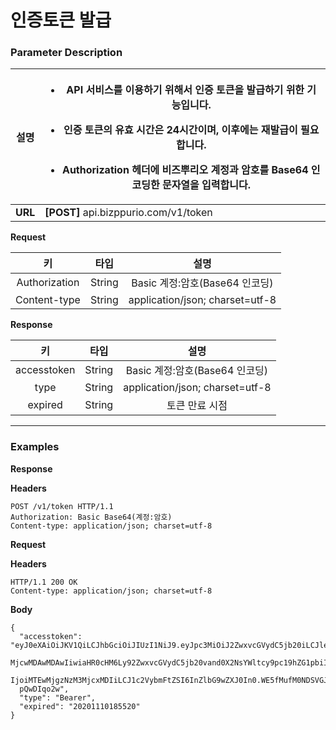 # 인증토큰 발급

### Parameter Description

| **설명**  | <ul><li>API 서비스를 이용하기 위해서 인증 토큰을 발급하기 위한 기능입니다.</li></ul><ul><li>인증 토큰의 유효 시간은 24시간이며, 이후에는 재발급이 필요합니다.</li></ul><ul><li>Authorization 헤더에 비즈뿌리오 계정과 암호를 Base64 인코딩한 문자열을 입력합니다.</li></ul> |
| :-----: | ------------------------------------------------------------------------------------------------------------------------------------------------------------------------------------------ |
| **URL** | **\[POST]** api.bizppurio.com/v1/token                                                                                                                                                     |

**Request**

|       키       |   타입   |                설명               |
| :-----------: | :----: | :-----------------------------: |
| Authorization | String |     Basic 계정:암호(Base64 인코딩)     |
|  Content-type | String | application/json; charset=utf-8 |

**Response**

|      키      |   타입   |                설명               |
| :---------: | :----: | :-----------------------------: |
| accesstoken | String |     Basic 계정:암호(Base64 인코딩)     |
|     type    | String | application/json; charset=utf-8 |
|   expired   | String |             토큰 만료 시점            |

****

### **Examples**

**Response**

**Headers**

```http
POST /v1/token HTTP/1.1
Authorization: Basic Base64(계정:암호)
Content-type: application/json; charset=utf-8
```

**Request**

**Headers**

```http
HTTP/1.1 200 OK
Content-type: application/json; charset=utf-8
```

**Body**

```json5
{
  "accesstoken": "eyJ0eXAiOiJKV1QiLCJhbGciOiJIUzI1NiJ9.eyJpc3MiOiJ2ZwxvcGVydC5jb20iLCJleHAiOiIxNDg1
  MjcwMDAwMDAwIiwiaHR0cHM6Ly92ZwxvcGVydC5jb20vand0X2NsYWltcy9pc19hZG1pbiI6dHJ1ZswidXNlcklk
  IjoiMTEwMjgzNzM3MjcxMDIiLCJ1c2VybmFtZSI6InZlbG9wZXJ0In0.WE5fMufM0NDSVGJ8cAolXGkyB5RmYwCto1
  pQwDIqo2w",
  "type": "Bearer", 
  "expired": "20201110185520"
}
```













